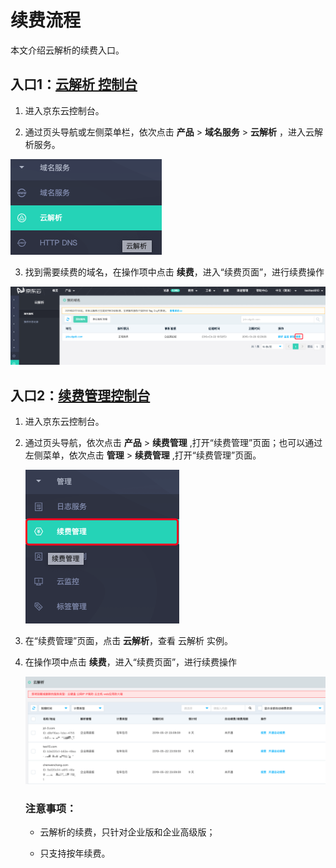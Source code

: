 # 续费流程

本文介绍云解析的续费入口。


## 入口1：[云解析 控制台](<https://dns-console.jdcloud.com/list>)

1. 进入京东云控制台。

2. 通过页头导航或左侧菜单栏，依次点击 **产品** > **域名服务** > **云解析** ，进入云解析服务。

  ![renew1](../../../../image/dns-img/renew1.png)

3. 找到需要续费的域名，在操作项中点击 **续费**，进入“续费页面”，进行续费操作

  ![renew2](../../../../image/dns-img/renew2.png)

## 入口2：[续费管理控制台](<https://renewal-console.jdcloud.com/renew/domainservice>)

1. 进入京东云控制台。

2. 通过页头导航，依次点击 **产品** > **续费管理** ,打开“续费管理”页面；也可以通过左侧菜单，依次点击 **管理** > **续费管理** ,打开“续费管理”页面。

   ![renew4](../../../../image/dns-img/renew4.png)

3. 在“续费管理”页面，点击 **云解析**，查看 云解析 实例。

4. 在操作项中点击 **续费**，进入“续费页面”，进行续费操作

   ![renew3](../../../../image/dns-img/renew3.png)



   ### 注意事项：

   - 云解析的续费，只针对企业版和企业高级版；

   - 只支持按年续费。



